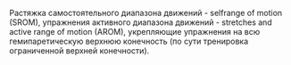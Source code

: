 
Растяжка самостоятельного диапазона движений  - selfrange of motion (SROM), упражнения активного диапазона движений - stretches and active range of motion (AROM), укрепляющие упражнения на всю гемипаретическую  верхнюю конечность (по сути тренировка ограниченной верхней конечности).
